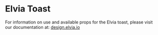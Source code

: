 # Elvia Toast

For information on use and available props for the Elvia toast, please visit our documentation at:
<a href="https://design.elvia.io/components/toast#Overview">design.elvia.io</a>
